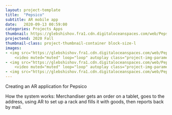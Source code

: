 ```yaml
---
layout: project-template
title:  "Pepsico"
subtitle: AR mobile app
date:   2020-09-13 00:59:00
categories: Projects Apps
thumbnail: https://glebshishov.fra1.cdn.digitaloceanspaces.com/web/Pepsico/Pepsico-thumbnail.webp
projectend: 2020 Fall
thumbnail-class: project-thumbnail-container block-size-l
images:
- <img src="https://glebshishov.fra1.cdn.digitaloceanspaces.com/web/Pepsico/Pepsico-1.webp" class="project-img-parameters img-size-full" alt="Pepsico-1">
    <video muted="muted" loop="loop" autoplay class="project-img-parameters img-size-full"> <source src="https://glebshishov.fra1.cdn.digitaloceanspaces.com/web/Pepsico/Pepsico-place.mp4"></video>
- <img src="https://glebshishov.fra1.cdn.digitaloceanspaces.com/web/Pepsico/Pepsico-2.webp" class="project-img-parameters img-size-full" alt="Pepsico-2">
    <video muted="muted" loop="loop" autoplay class="project-img-parameters img-size-full"> <source src="https://glebshishov.fra1.cdn.digitaloceanspaces.com/web/Pepsico/Pepsico-box.mp4"></video>
- <img src="https://glebshishov.fra1.cdn.digitaloceanspaces.com/web/Pepsico/Pepsico-3.webp" class="project-img-parameters img-size-full" alt="Pepsico-3">
---
```


Creating an AR application for Pepsico

How the system works: Merchandiser gets an order on a tablet, goes to the address, using AR to set up a rack and fills it with goods, then reports back by mail.